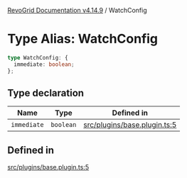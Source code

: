 [RevoGrid Documentation v4.14.9](README.md) / WatchConfig

# Type Alias: WatchConfig

```ts
type WatchConfig: {
  immediate: boolean;
};
```

## Type declaration

| Name | Type | Defined in |
| ------ | ------ | ------ |
| `immediate` | `boolean` | [src/plugins/base.plugin.ts:5](https://github.com/revolist/revogrid/blob/6c3c52a081bcade371a3f5576e4e5805c6bbce5c/src/plugins/base.plugin.ts#L5) |

## Defined in

[src/plugins/base.plugin.ts:5](https://github.com/revolist/revogrid/blob/6c3c52a081bcade371a3f5576e4e5805c6bbce5c/src/plugins/base.plugin.ts#L5)
